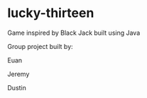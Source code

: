 # lucky-thirteen
Game inspired by Black Jack built using Java

Group project built by:

Euan

Jeremy

Dustin



